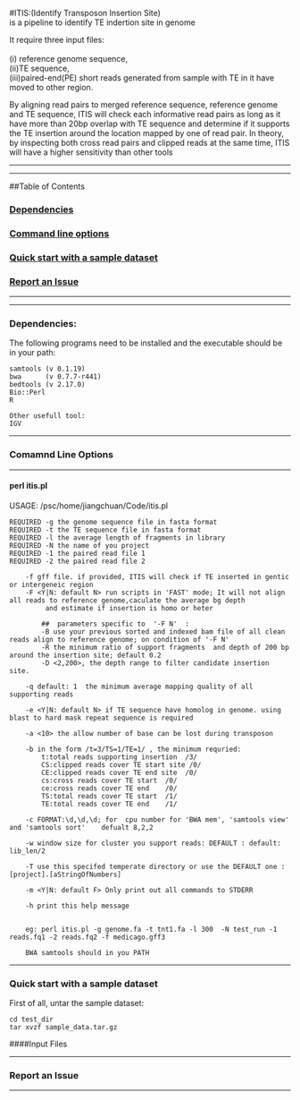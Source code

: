 #ITIS:(Identify Transposon Insertion Site)<br>
is a pipeline to identify TE indertion site in genome

It require three input files:<br>  	
	(i) reference genome sequence,<br> 
	(ii)TE sequence, <br>
	(iii)paired-end(PE) short reads generated from sample with TE in it have moved to other region.<br> 

By aligning read pairs to merged reference sequence, reference genome and TE sequence, ITIS will check each informative read pairs as long as it have more than 20bp overlap with TE sequence and determine if it supports the TE insertion around the location mapped by one of read pair.  In theory, by inspecting both cross read pairs and clipped reads at the same time, ITIS will have a higher sensitivity than other tools

---
---


##Table of Contents
### <a href="#dep">Dependencies</a><br>
### <a href="#cmd">Command line options</a>
### <a href="#qck">Quick start with a sample dataset</a>
### <a href="#iss">Report an Issue</a>

---
---
### <a name="dep">Dependencies:

   The following programs need to be installed and the executable should be in your path:
	
	samtools (v 0.1.19)
	bwa      (v 0.7.7-r441)
	bedtools (v 2.17.0)
	Bio::Perl
	R
	
	Other usefull tool:
	IGV
	
-------------

### <a name="cmd">Comamnd Line Options

--------------------

#### perl itis.pl	

USAGE:
    /psc/home/jiangchuan/Code/itis.pl  
	
	
	REQUIRED -g the genome sequence file in fasta format  
	REQUIRED -t the TE sequence file in fasta format  
	REQUIRED -l the average length of fragments in library  	
	REQUIRED -N the name of you project  
	REQUIRED -1 the paired read file 1  
	REQUIRED -2 the paired read file 2  	
		  
		-f gff file. if provided, ITIS will check if TE inserted in gentic or intergeneic region	 
		-F <Y|N: default N> run scripts in 'FAST' mode; It will not align all reads to reference genome,caculate the average bg depth 
		     and estimate if insertion is homo or heter
			
			##  parameters specific to  '-F N'  :
			-B use your previous sorted and indexed bam file of all clean reads align to reference genome; on condition of '-F N'
			-R the minimum ratio of support fragments  and depth of 200 bp around the insertion site; default 0.2
			-D <2,200>, the depth range to filter candidate insertion site. 

		-q default: 1  the minimum average mapping quality of all supporting reads

		-e <Y|N: default N> if TE sequence have homolog in genome. using blast to hard mask repeat sequence is required
		
		-a <10> the allow number of base can be lost during transposon

		-b in the form /t=3/TS=1/TE=1/ , the minimum requried:
			t:total reads supporting insertion  /3/
			CS:clipped reads cover TE start site /0/
			CE:clipped reads cover TE end site  /0/
			cs:cross reads cover TE start  /0/
			ce:cross reads cover TE end    /0/
			TS:total reads cover TE start  /1/
			TE:total reads cover TE end    /1/
		
		-c FORMAT:\d,\d,\d; for  cpu number for 'BWA mem', 'samtools view'  and 'samtools sort'    defualt 8,2,2
		
		-w window size for cluster you support reads: DEFAULT : default: lib_len/2
		
		-T use this specifed temperate directory or use the DEFAULT one :[project].[aStringOfNumbers]
		
		-m <Y|N: default F> Only print out all commands to STDERR
	         
		-h print this help message    

	
		eg: perl itis.pl -g genome.fa -t tnt1.fa -l 300  -N test_run -1 reads.fq1 -2 reads.fq2 -f medicago.gff3 

		BWA samtools should in you PATH


-------------


### <a name="#qck">Quick start with a sample dataset

First of all, untar the sample dataset:       
    
    cd test_dir
    tar xvzf sample_data.tar.gz     


####Input Files  

	
-------------

### <a name="#iss">Report an Issue

-----------





